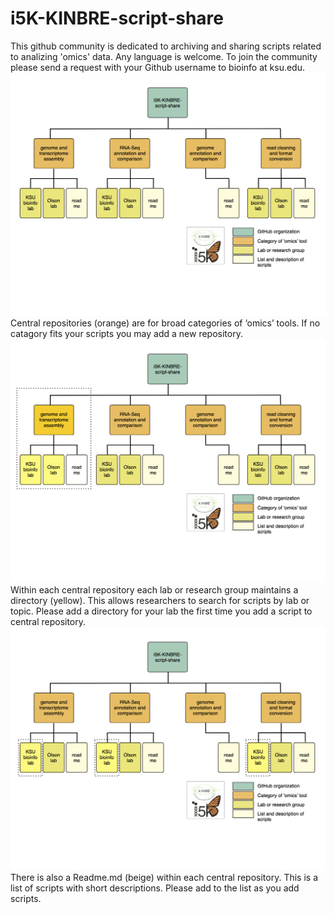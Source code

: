 i5K-KINBRE-script-share
=======================

This github community is dedicated to archiving and sharing scripts related to analizing 'omics' data. Any language is welcome. To join the community please send a request with your Github username to bioinfo at ksu.edu. 
![Alt text](images/i5K-KINBRE-script-share.png)
Central repositories (orange) are for broad categories of ‘omics’ tools. If no catagory fits your scripts you may add a new repository. 
![Alt text](images/i5K-KINBRE-script-share-search-by-omics-topic.png)
Within each central repository each lab or research group maintains a directory (yellow). This allows researchers to search for scripts by lab or topic. Please add a directory for your lab the first time you add a script to central repository.
![Alt text](images/i5K-KINBRE-script-share-search-by-lab2.png)
There is also a Readme.md (beige) within each central repository. This is a list of scripts with short descriptions. Please add to the list as you add scripts.


